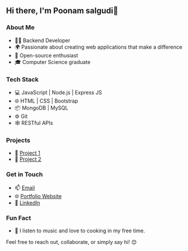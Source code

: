 ## Hi there, I'm  Poonam salgudi👋

### About Me
- 👨‍💻 Backend Developer
- 🌍 Passionate about creating web applications that make a difference
- 🚀 Open-source enthusiast
- 🎓 Computer Science graduate

### Tech Stack
- 💻 JavaScript | Node.js | Express JS
- 🌐 HTML | CSS | Bootstrap
- 📦 MongoDB | MySQL
- ⚙️ Git 
- 🕸️ RESTful APIs 

### Projects
- 🚀 [Project 1](https://github.com/poonammirashi/Chat-app)
- 🌟 [Project 2](https://github.com/poonammirashi/Expense-app-Nosql)

### Get in Touch
- 📫 [Email](mailto:poonam200023@gmail.com)
- 🌐 [Portfolio Website](https://poonammirashi.github.io/MyPortfolio/)
- 💼 [LinkedIn](https://www.linkedin.com/in/poonam-mirashi-700212253)

### Fun Fact
- 🎵 I listen to music and love to cooking in my free time.

Feel free to reach out, collaborate, or simply say hi! 😊


<!---
poonammirashi/poonammirashi is a ✨ special ✨ repository because its `README.md` (this file) appears on your GitHub profile.
You can click the Preview link to take a look at your changes.
--->
